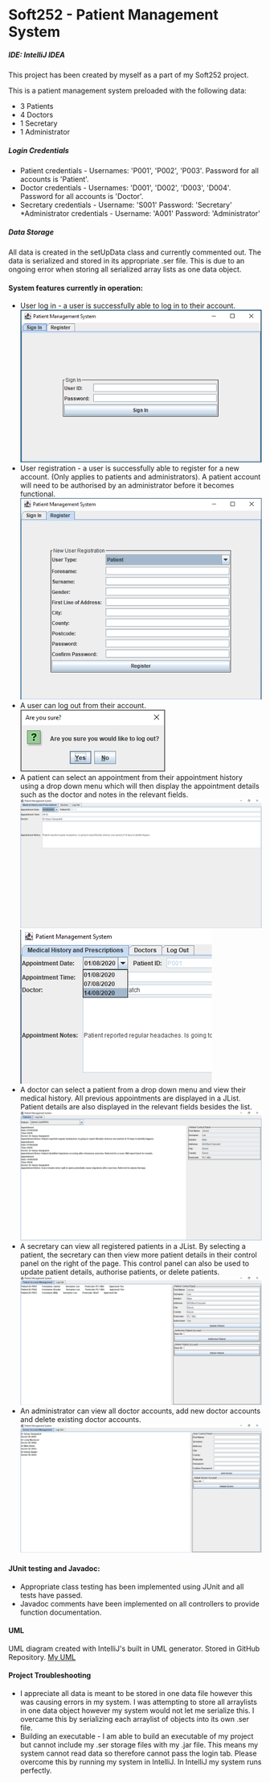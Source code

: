 # Soft252 - Patient Management System
##### IDE: IntelliJ IDEA
This project has been created by myself as a part of my Soft252 project.

This is a patient management system preloaded with the following data:
* 3 Patients
* 4 Doctors
* 1 Secretary
* 1 Administrator

##### Login Credentials
* Patient credentials - Usernames: 'P001', 'P002', 'P003'. Password for all accounts is 'Patient'.
* Doctor credentials - Usernames: 'D001', 'D002', 'D003', 'D004'. Password for all accounts is 'Doctor'.
* Secretary credentials - Username: 'S001' Password: 'Secretary'
*Administrator credentials - Username: 'A001' Password: 'Administrator'

##### Data Storage
All data is created in the setUpData class and currently commented out. 
The data is serialized and stored in its appropriate .ser file.
This is due to an ongoing error when storing all serialized array lists as one data object.

#### System features currently in operation:
* User log in - a user is successfully able to log in to their account.
![](applicationScreenshots/signIn.PNG)
* User registration - a user is successfully able to register for a new account.
(Only applies to patients and administrators). A patient account will need to be
authorised by an administrator before it becomes functional.
![](applicationScreenshots/register.PNG)
* A user can log out from their account.  
![](applicationScreenshots/logout.PNG)
* A patient can select an appointment from their appointment history using a drop down menu
which will then display the appointment details such as the doctor and notes in the relevant fields.
![](applicationScreenshots/patientHistory.PNG)
![](applicationScreenshots/appointments.png)
* A doctor can select a patient from a drop down menu and view their medical history.
All previous appointments are displayed in a JList. Patient details are also displayed in the relevant
fields besides the list.
![](applicationScreenshots/doctorPatientHistory.PNG)
* A secretary can view all registered patients in a JList.
By selecting a patient, the secretary can then view more patient details in their control
panel on the right of the page. This control panel can also be used to update patient
details, authorise patients, or delete patients.
![](applicationScreenshots/secretaryPatientView.PNG)
* An administrator can view all doctor accounts, add new doctor accounts and delete existing doctor accounts.
![](applicationScreenshots/doctors.PNG)


#### JUnit testing and Javadoc:
* Appropriate class testing has been implemented using JUnit and all tests have passed.
* Javadoc comments have been implemented on all controllers to provide function documentation.

#### UML
UML diagram created with IntelliJ's built in UML generator. Stored in GitHub Repository.
[My UML](UML.png)

#### Project Troubleshooting
* I appreciate all data is meant to be stored in one data file however this was causing errors in my system.
I was attempting to store all arraylists in one data object however my system would not let me serialize this.
I overcame this by serializing each arraylist of objects into its own .ser file.
* Building an executable - I am able to build an executable of my project but cannot include my .ser storage
files with my .jar file. This means my system cannot read data so therefore cannot pass the login tab.
Please overcome this by running my system in IntelliJ. In IntelliJ my system runs perfectly.
 